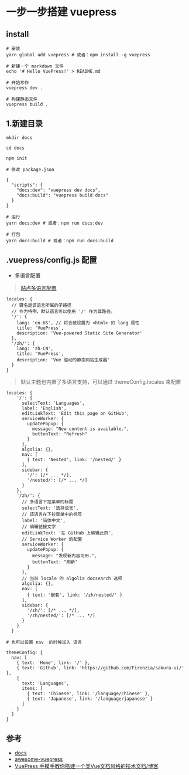 # 一步一步搭建 vuepress

## install
```
# 安装
yarn global add vuepress # 或者：npm install -g vuepress

# 新建一个 markdown 文件
echo '# Hello VuePress!' > README.md

# 开始写作
vuepress dev .

# 构建静态文件
vuepress build .
```
## 1.新建目录

```
mkdir docs

cd docs

npm init 

# 修改 package.json

{
  "scripts": {
    "docs:dev": "vuepress dev docs",
    "docs:build": "vuepress build docs"
  }
}

# 运行
yarn docs:dev # 或者：npm run docs:dev

# 打包
yarn docs:build # 或者：npm run docs:build
```


## .vuepress/config.js 配置


- 多语言配置
>[站点多语言配置](https://vuepress.vuejs.org/zh/guide/i18n.html#%E7%AB%99%E7%82%B9%E5%A4%9A%E8%AF%AD%E8%A8%80%E9%85%8D%E7%BD%AE)
```
locales: {
  // 键名是该语言所属的子路径
  // 作为特例，默认语言可以使用 '/' 作为其路径。
  '/': {
    lang: 'en-US', // 将会被设置为 <html> 的 lang 属性
    title: 'VuePress',
    description: 'Vue-powered Static Site Generator'
  },
  '/zh/': {
    lang: 'zh-CN',
    title: 'VuePress',
    description: 'Vue 驱动的静态网站生成器'
  }
}
```
>默认主题也内置了多语言支持，可以通过 themeConfig.locales 来配置

```
locales: {
    '/': {
      selectText: 'Languages',
      label: 'English',
      editLinkText: 'Edit this page on GitHub',
      serviceWorker: {
        updatePopup: {
          message: "New content is available.",
          buttonText: "Refresh"
        }
      },
      algolia: {},
      nav: [
        { text: 'Nested', link: '/nested/' }
      ],
      sidebar: {
        '/': [/* ... */],
        '/nested/': [/* ... */]
      }
    },
    '/zh/': {
      // 多语言下拉菜单的标题
      selectText: '选择语言',
      // 该语言在下拉菜单中的标签
      label: '简体中文',
      // 编辑链接文字
      editLinkText: '在 GitHub 上编辑此页',
      // Service Worker 的配置
      serviceWorker: {
        updatePopup: {
          message: "发现新内容可用.",
          buttonText: "刷新"
        }
      },
      // 当前 locale 的 algolia docsearch 选项
      algolia: {},
      nav: [
        { text: '嵌套', link: '/zh/nested/' }
      ],
      sidebar: {
        '/zh/': [/* ... */],
        '/zh/nested/': [/* ... */]
      }
    }
  }

# 也可以设置 nav  的时候加入 语言

themeConfig: {
  nav: [
    { text: 'Home', link: '/' },
    { text: 'Github', link: 'https://github.com/Firenzia/sakura-ui/' },
    {
      text: 'Languages',
      items: [
        { text: 'Chinese', link: '/language/chinese' },
        { text: 'Japanese', link: '/language/japanese' }
      ]
    }
  ]
}
```


## 参考
- [docs](https://vuepress.vuejs.org/zh/guide/)
- [awesome-vuepress](https://github.com/ulivz/awesome-vuepress)
- [VuePress 手摸手教你搭建一个类Vue文档风格的技术文档/博客](https://blog.csdn.net/obkoro1/article/details/82585981)
